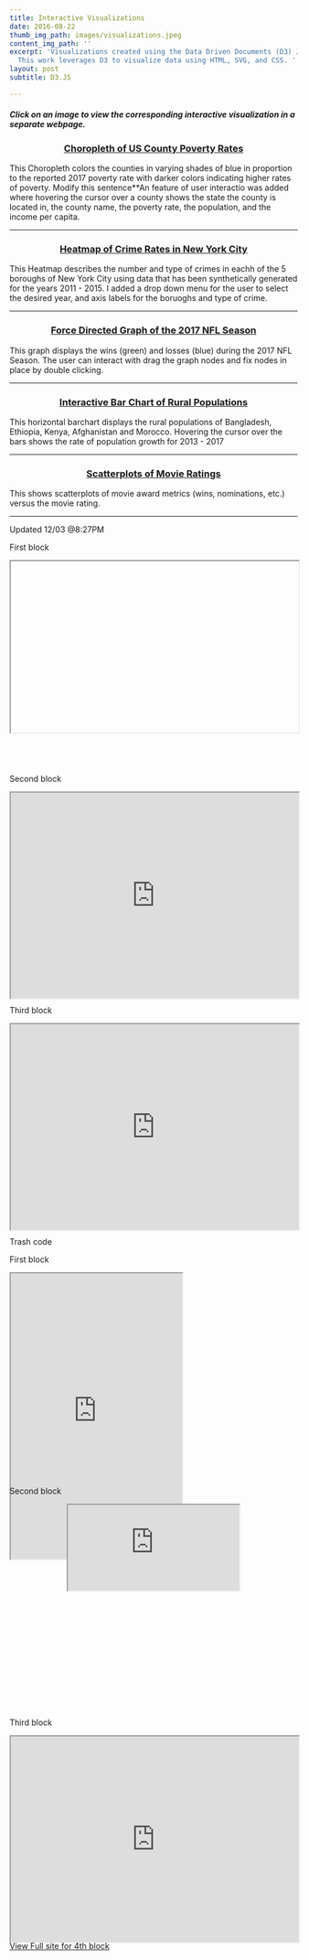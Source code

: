 ```yaml
---
title: Interactive Visualizations
date: 2016-08-22
thumb_img_path: images/visualizations.jpeg
content_img_path: ''
excerpt: 'Visualizations created using the Data Driven Documents (D3) JavaScript Library.
  This work leverages D3 to visualize data using HTML, SVG, and CSS. '
layout: post
subtitle: D3.JS

---
```

##### Click on an image to view the corresponding interactive visualization in a separate webpage. 

<h3 align = "center" > <a href = "https://bl.ocks.org/ashlitaylor/raw/d1d7c917961c301eb4287b68d7eca7d3/" target="_blank">Choropleth of US County Poverty Rates</a></h3>

<span class = "image fit"><a href="https://bl.ocks.org/ashlitaylor/raw/d1d7c917961c301eb4287b68d7eca7d3/" target="_blank"><img src="/images/choropleth.png" alt=""></a></span>  
This Choropleth colors the counties in varying shades of blue in proportion to the reported 2017 poverty rate with darker colors indicating higher rates of poverty. Modify this sentence**An feature of user interactio was added where hovering the cursor over a county shows the state the county is located in, the county name, the poverty rate, the population, and the income per capita.

***

<h3 align = "center" ><a href = "https://bl.ocks.org/ashlitaylor/raw/6510eb9e6617d9719321822d072631ac/" target="_blank">Heatmap of Crime Rates in New York City</a></h3>

<span class = "image fit"><a href="https://bl.ocks.org/ashlitaylor/raw/6510eb9e6617d9719321822d072631ac/" target="_blank"><img src="/images/heatmap.png" alt=""></a></span>  
This Heatmap describes the number and type of crimes in eachh of the 5 boroughs of New York City using data that has been synthetically generated for the years 2011 - 2015. I added a drop down menu for the user to select the desired year, and axis labels for the boruoghs and type of crime.

***

<h3 align = "center" ><a href="https://bl.ocks.org/ashlitaylor/raw/ddac6278b46b0b1ced243ac8d990ea63/" target="_blank">Force Directed Graph of the 2017 NFL Season</a></h3>

<span class = "image fit"><a href="https://bl.ocks.org/ashlitaylor/raw/ddac6278b46b0b1ced243ac8d990ea63/" target="_blank"><img src="/images/forced.png" alt=""></a></span>  
This graph displays the wins (green) and losses (blue) during the 2017 NFL Season. The user can interact with drag the graph nodes and fix nodes in place by double clicking.

***

<h3 align = "center" ><a href= "https://bl.ocks.org/ashlitaylor/raw/39028308390e38e8444816d65b2a0ac0/" target="_blank">Interactive Bar Chart of Rural Populations</a> </h3>

<span class = "image fit"><a href="https://bl.ocks.org/ashlitaylor/raw/39028308390e38e8444816d65b2a0ac0/" target="_blank"><img src="/images/barchart.png" alt=""></a></span>  
This horizontal barchart displays the rural populations of Bangladesh, Ethiopia, Kenya, Afghanistan and Morocco. Hovering the cursor over the bars shows the rate of population growth for 2013 - 2017

***

<h3 align = "center" ><a href= "https://bl.ocks.org/ashlitaylor/raw/97c57e87ab12115382a787f0e237651b/" target="_blank">Scatterplots of Movie Ratings</a></h3>

<span class = "image fit"><a href="https://bl.ocks.org/ashlitaylor/raw/97c57e87ab12115382a787f0e237651b/" target="_blank"><img src="/images/scatterplot.png" alt=""></a></span>  
This shows scatterplots of movie award metrics (wins, nominations, etc.) versus the movie rating.

***

Updated 12/03 @8:27PM

First block

<div align="center" class="embed-responsive embed-responsive-16by9" style="width:100%;height:360px"><iframe src=" " width="100%" height="300"></iframe></div>

Second block

<div align="center" class="embed-responsive embed-responsive-16by9" style="width:100%;height:360px"> <iframe class= "embed-responsive-item" style="width:100%;height:360px" src="https://bl.ocks.org/ashlitaylor/raw/d1d7c917961c301eb4287b68d7eca7d3/" scrolling="yes"></iframe> </div>

Third block

<div align="center" class="embed-responsive embed-responsive-16by9" style="width:100%;height:360px"> <iframe class= "embed-responsive-item" style="width:100%;height:360px" src="https://bl.ocks.org/ashlitaylor/raw/d1d7c917961c301eb4287b68d7eca7d3/" scrolling="yes"></iframe> </div>

Trash code

First block

<div class="embed-responsive embed-responsive-16by9" style="width:100%;height:360px"> <iframe sandbox= "allow-popups allow-scripts allow-forms allow-same-origin" src="https://bl.ocks.org/ashlitaylor/raw/d1d7c917961c301eb4287b68d7eca7d3/" marginwidth = "0" marginheight = "0" style = "height:500px;" scrolling = "no"></iframe> </div>

Second block

<div align="center" class="index" style="width:100%;height:360px"> <iframe sandbox= "allow-popups allow-scripts allow-forms allow-same-origin" src="https://bl.ocks.org/ashlitaylor/raw/d1d7c917961c301eb4287b68d7eca7d3/" scrolling="yes"></iframe> </div>

Third block

<div align="center" class="embed-responsive embed-responsive-16by9" style="width:100%;height:360px"> <iframe class= "embed-responsive-item" style="width:100%;height:360px" src="https://bl.ocks.org/ashlitaylor/raw/d1d7c917961c301eb4287b68d7eca7d3/" scrolling="yes"></iframe> </div>

<div id="resume-download"> <a href="https://bl.ocks.org/ashlitaylor/raw/d1d7c917961c301eb4287b68d7eca7d3/" target="_blank" class="button">View Full site for 4th block</a> </div>